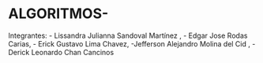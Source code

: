 # ALGORITMOS-
Integrantes: - Lissandra Julianna Sandoval Martínez , - Edgar Jose Rodas Carias, - Erick Gustavo Lima Chavez, -Jefferson Alejandro Molina del Cid , - Derick Leonardo Chan Cancinos
